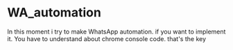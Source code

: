 # WA_automation
In this moment i try to make WhatsApp automation. 
if you want to implement it. You have to understand about chrome console code. that's the key
